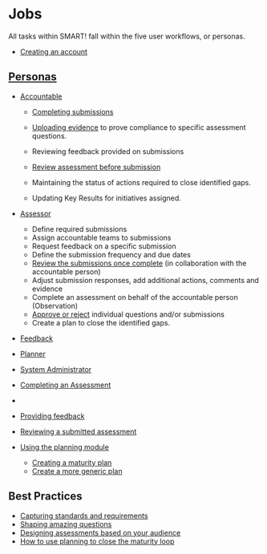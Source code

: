 # Jobs

All tasks within SMART! fall within the five user workflows, or personas.
- [Creating an account](/jobs/create-account.html)
## [Personas](/jobs/persona.html)

   - [Accountable](/jobs/accountable.html) 
        - [Completing submissions](/jobs/completing-an-assessment.html)
        - [Uploading evidence](/jobs/upload-evidence.html) to prove compliance to specific assessment questions.
        - Reviewing feedback provided on submissions
        - [Review assessment before submission](/jobs/acc-review-before-submit.html)
        - Maintaining the status of actions required to close identified gaps.
        
        - Updating Key Results for initiatives assigned.
    
- [Assessor](/jobs/assessor.html) 
     - Define required submissions
    - Assign accountable teams to submissions
    - Request feedback on a specific submission
    - Define the submission frequency and due dates
    - [Review the submissions once complete](/jobs/assessor-review.html) (in collaboration with the accountable person)
    - Adjust submission responses, add additional actions, comments and evidence
    - Complete an assessment on behalf of the accountable person (Observation)
    - [Approve or reject](/jobs/assessor-review.html) individual questions and/or submissions
    - Create a plan to close the identified gaps.
- [Feedback](/jobs/feedback.html) 
 - [Planner](/jobs/planner.html) 
 - [System Administrator](/jobs/sys-admin.html)
    

-  [Completing an Assessment](/jobs/completing-an-assessment.html)
- 
- [Providing feedback](/jobs/providing-feedback.html)
- [Reviewing a submitted assessment](/jobs/assessor-review.html)
- [Using the planning module](/jobs/planning_module.html)
    - [Creating a maturity plan](/jobs/maturity-plan.html)
    - [Create a more generic plan](/jobs/generic-plan.html)

## Best Practices
- [Capturing standards and requirements](/jobs/best-practice-standards.html)
- [Shaping amazing questions]()
- [Designing assessments based on your audience](/jobs/designing-assessments.html)
- [How to use planning to close the maturity loop]()